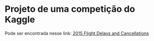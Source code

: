<h1>Projeto de uma competição do Kaggle</h1>
<p>
  Pode ser encontrada nesse link: <a href = "https://www.kaggle.com/usdot/flight-delays">2015 Flight Delays and Cancellations</a>
</p>
